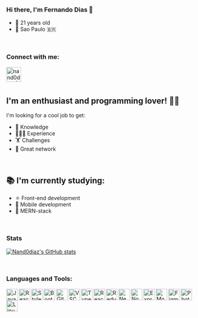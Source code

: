 ### Hi there, I'm Fernando Dias 👋

- 📅 21 years old
- 📍 Sao Paulo 🇧🇷

<br />

### Connect with me:

[<img align="left" alt="nand0diaz | LinkedIn" width="39px" src="https://cdn.jsdelivr.net/npm/simple-icons@v3/icons/linkedin.svg" /><br />][linkedin]

<br />

## I'm an enthusiast and programming lover! 💪🏽

I'm looking for a cool job to get:
- 🧠 Knowledge
- 👨🏽‍💻 Experience
- 🏋️ Challenges
- 👥 Great network

<br />

## 📚 I'm currently studying:

- ⚛️ Front-end development
- 📱 Mobile development
- 🚀 MERN-stack

<br />

### Stats

[![Nand0diaz's GitHub stats](https://github-readme-stats.vercel.app/api?username=nand0diaz&count_private=true&show_icons=true&theme=radical)](https://github.com/nand0diaz/github-readme-stats)

<br />

### Languages and Tools:

<img align="left" alt="JavaScript" width="30px" height="30px" src="https://miro.medium.com/max/1110/1*S-nV902O1yWwpFbxn0P_xA.png"/>
<img align="left" alt="React" width="30px" height="30px" src="https://res.cloudinary.com/practicaldev/image/fetch/s--qo_Wp38Z--/c_limit%2Cf_auto%2Cfl_progressive%2Cq_auto%2Cw_880/https://dev-to-uploads.s3.amazonaws.com/i/e0nl7ziy1la7bpwj7rsp.png"/>
<img align="left" alt="Styled-Components" width="30px" height="30px" src="https://styled-components.com/atom.png"/>
<img align="left" alt="Bootstrap" width="30px" height="30px" src="https://getbootstrap.com/docs/4.0/assets/brand/bootstrap-social-logo.png"/>
<img align="left" alt="Git" width="30px" height="30px" src="https://3.bp.blogspot.com/-xhNpNJJyQhk/XIe4GY78RQI/AAAAAAAAItc/ouueFUj2Hqo5dntmnKqEaBJR4KQ4Q2K3ACK4BGAYYCw/s1600/logo%2Bgit%2Bicon.png"/>
<img align="left" alt="VSCode" width="30px" height="30px" src="https://northcreation.agency/assets/Uploads/VSCode__FitWzEwMDAsMTAwMF0.png"/>


<img align="left" alt="TypeScript" width="30px" height="30px" src="https://miro.medium.com/max/816/1*mn6bOs7s6Qbao15PMNRyOA.png"/>
<img align="left" alt="ReactNative" width="30px" height="30px" src="https://res.cloudinary.com/practicaldev/image/fetch/s--qo_Wp38Z--/c_limit%2Cf_auto%2Cfl_progressive%2Cq_auto%2Cw_880/https://dev-to-uploads.s3.amazonaws.com/i/e0nl7ziy1la7bpwj7rsp.png"/>
<img align="left" alt="Redux" width="30px" height="30px" src="https://www.nicepng.com/png/detail/178-1787594_redux-redux-logo-svg.png"/>
<img align="left" alt="Next" width="30px" height="30px" src="https://cdn.auth0.com/blog/logos/nextjs-logo.png"/>
<img align="left" alt="Node" width="30px" height="30px" src="https://www.secret-source.eu/wp-content/uploads/2017/11/node-js-logo.jpg"/>
<img align="left" alt="Express" width="30px" height="30px" src="https://expressjs.com/images/express-facebook-share.png"/>
<img align="left" alt="MongoDB" width="30px" height="30px" src="https://cdn.icon-icons.com/icons2/2415/PNG/512/mongodb_original_wordmark_logo_icon_146425.png"/>
<img align="left" alt="Figma" width="30px" height="30px" src="https://4.bp.blogspot.com/-LiJZ5I8E7K8/XIe_GeI5glI/AAAAAAAAIuw/4Awu8j8r0P8TKBXzyxyslHEfplOlK9-6QCK4BGAYYCw/s1600/icon%2Bfigma%2Bvector.png"/>
<img align="left" alt="Photoshop" width="30px" height="30px" src="https://seeklogo.com/images/A/adobe-photoshop-logo-7B88D7B5AA-seeklogo.com.png"/>
<img align="left" alt="Linux" width="30px" height="30px" src="https://i.pinimg.com/originals/c7/b8/11/c7b8113247fecd83bd9b5ed5bd3f34d5.png"/>


[linkedin]: https://www.linkedin.com/in/fernando-d-6b1115179/
